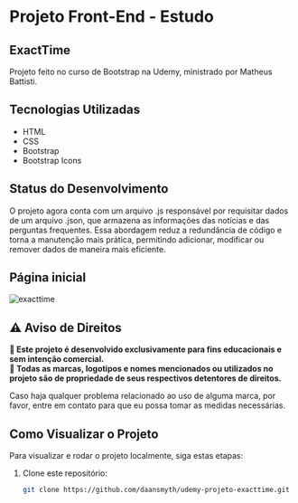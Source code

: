 # Projeto Front-End - Estudo

## ExactTime
Projeto feito no curso de Bootstrap na Udemy, ministrado por Matheus Battisti.

## Tecnologias Utilizadas

- HTML
- CSS
- Bootstrap
- Bootstrap Icons

## Status do Desenvolvimento

O projeto agora conta com um arquivo .js responsável por requisitar dados de um arquivo .json, que armazena as informações das notícias e das perguntas frequentes. Essa abordagem reduz a redundância de código e torna a manutenção mais prática, permitindo adicionar, modificar ou remover dados de maneira mais eficiente.


## Página inicial
![exacttime](https://github.com/user-attachments/assets/f9f88478-5cd2-454f-862e-f2db35c9da01)


## ⚠️ Aviso de Direitos  

**🚨 Este projeto é desenvolvido exclusivamente para fins educacionais e sem intenção comercial.**  
**📌 Todas as marcas, logotipos e nomes mencionados ou utilizados no projeto são de propriedade de seus respectivos detentores de direitos.**  

Caso haja qualquer problema relacionado ao uso de alguma marca, por favor, entre em contato para que eu possa tomar as medidas necessárias.  

## Como Visualizar o Projeto

Para visualizar e rodar o projeto localmente, siga estas etapas:

1. Clone este repositório:
   ```bash
   git clone https://github.com/daansmyth/udemy-projeto-exacttime.git
